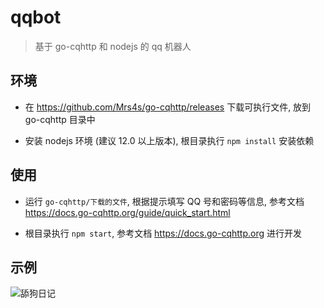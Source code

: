 # qqbot

> 基于 go-cqhttp 和 nodejs 的 qq 机器人

## 环境

- 在 https://github.com/Mrs4s/go-cqhttp/releases 下载可执行文件, 放到 go-cqhttp 目录中

- 安装 nodejs 环境 (建议 12.0 以上版本), 根目录执行 `npm install` 安装依赖

## 使用

- 运行 `go-cqhttp/下载的文件`, 根据提示填写 QQ 号和密码等信息, 参考文档 https://docs.go-cqhttp.org/guide/quick_start.html

- 根目录执行 `npm start`, 参考文档 https://docs.go-cqhttp.org 进行开发

## 示例

![舔狗日记](https://user-images.githubusercontent.com/8413791/105276494-7d6a8e00-5bdc-11eb-8212-26b1943e9742.png)
